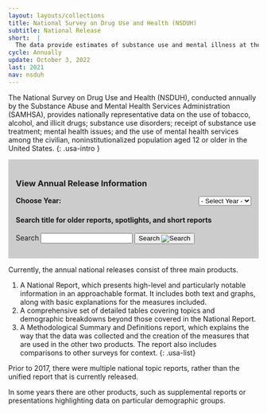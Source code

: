 ```yaml
---
layout: layouts/collections
title: National Survey on Drug Use and Health (NSDUH)
subtitle: National Release
short:  |
  The data provide estimates of substance use and mental illness at the national, state, and substate levels. NSDUH data also help to identify the extent of substance use and mental illness among different subgroups, estimate trends over time, and determine the need for treatment services.
cycle: Annually
update: October 3, 2022
last: 2021
nav: nsduh
---
```

<style>
  .data-download {
    background-color: #cccccc;
    padding: 15px;
  }
  .data-drop {
    display: flex;
    margin-bottom: 5px;
    width: 100%;
  }
  .usa-label {
    font-weight: 700;
    padding-right: 30px;
    width: 100%;
  }
</style>

The National Survey on Drug Use and Health (NSDUH), conducted annually by the Substance Abuse and Mental Health Services Administration (SAMHSA), provides nationally representative data on the use of tobacco, alcohol, and illicit drugs; substance use disorders; receipt of substance use treatment; mental health issues; and the use of mental health services among the civilian, noninstitutionalized population aged 12 or older in the United States. {: .usa-intro }


<div class="data-download">

### View Annual Release Information
<form class="usa-form data-drop">
  <label class="usa-label" for="options">Choose Year:</label>
  <select class="usa-select" name="options" id="options" onchange="window.open(this.value,'_self');">
    <option value>- Select Year -</option>
    <option value="/data-we-collect/nsduh/release">2021</option>
    <option value="#">Option B</option>
    <option value="#">Option C</option>
  </select>
</form>

#### Search title for older reports, spotlights, and short reports
  <section aria-label="Search component">
  <form class="usa-search" role="search">
    <label class="usa-sr-only" for="search-field">Search</label>
    <input class="usa-input" id="search-field" type="search" name="search" />
    <button class="usa-button" type="submit">
      <span class="usa-search__submit-text">Search </span
      ><img
        src="/assets/img/usa-icons-bg/search--white.svg"
        class="usa-search__submit-icon"
        alt="Search"
      />
    </button>
  </form>
</div>


Currently, the annual national releases consist of three main products.

1. A National Report, which presents high-level and particularly notable information in an approachable format. It includes both text and graphs, along with basic explanations for the measures included.
2. A comprehensive set of detailed tables covering topics and demographic breakdowns beyond those covered in the National Report.
3. A Methodological Summary and Definitions report, which explains the way that the data was collected and the creation of the measures that are used in the other two products. The report also includes comparisons to other surveys for context.
{: .usa-list}

Prior to 2017, there were multiple national topic reports, rather than the unified report that is currently released.

In some years there are other products, such as supplemental reports or presentations highlighting data on particular demographic groups.